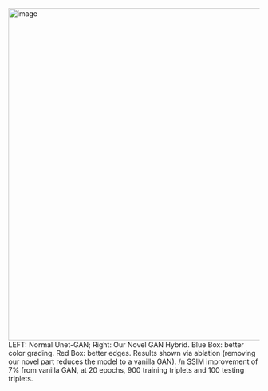 <img width="1635" height="666" alt="image" src="https://github.com/user-attachments/assets/4bc283e9-cf0e-4d47-a141-dc27f63b3e03" />
LEFT: Normal Unet-GAN; Right: Our Novel GAN Hybrid.  
Blue Box: better color grading. Red Box: better edges. Results shown via ablation (removing our novel part reduces the model to a vanilla GAN).
/n
SSIM improvement of 7% from vanilla GAN, at 20 epochs, 900 training triplets and 100 testing triplets.
